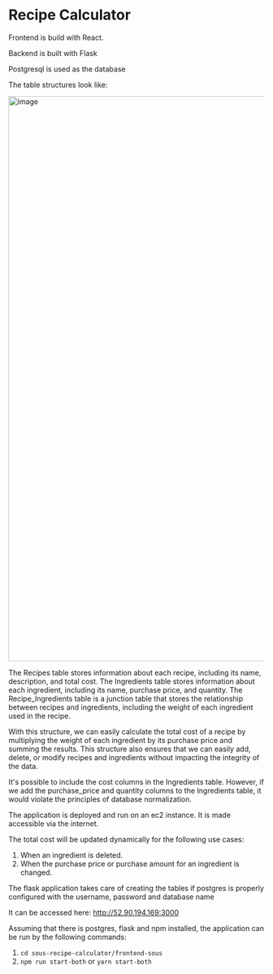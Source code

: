 # Recipe Calculator

Frontend is build with React.

Backend is built with Flask

Postgresql is used as the database

The table structures look like:

<img width="1112" alt="image" src="https://user-images.githubusercontent.com/54939056/230743347-8e96b5fd-05bb-4c76-bc06-ded244df5474.png">

The Recipes table stores information about each recipe, including its name, description, and total cost. The Ingredients table stores information about each ingredient, including its name, purchase price, and quantity. The Recipe_Ingredients table is a junction table that stores the relationship between recipes and ingredients, including the weight of each ingredient used in the recipe.

With this structure, we can easily calculate the total cost of a recipe by multiplying the weight of each ingredient by its purchase price and summing the results. This structure also ensures that we can easily add, delete, or modify recipes and ingredients without impacting the integrity of the data.

It's possible to include the cost columns in the Ingredients table. However, if we add the purchase_price and quantity columns to the Ingredients table, it would violate the principles of database normalization.

The application is deployed and run on an ec2 instance. It is made accessible via the internet.

The total cost will be updated dynamically for the following use cases:
1. When an ingredient is deleted.
2. When the purchase price or purchase amount for an ingredient is changed.

The flask application takes care of creating the tables if postgres is properly configured with the username, password and database name

It can be accessed here: http://52.90.194.169:3000

Assuming that there is postgres, flask and npm installed, the application can be run by the following commands:
1. `cd sous-recipe-calculator/frontend-sous`
2. `npm run start-both` or `yarn start-both`
